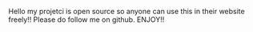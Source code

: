 Hello my projetci is open source so anyone can use this in their website freely!!
Please do follow me on github.
ENJOY!!
